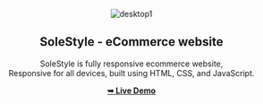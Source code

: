 <div align="center">
  
  ![desktop1](https://github.com/Zerobrofan/SoleStyle-eCommerce-website/assets/100843256/e01bcc7d-2833-4fba-97e4-f0bdce2a4fce)

  <h2 align="center">SoleStyle - eCommerce website</h2>

  SoleStyle is fully responsive ecommerce website, <br />Responsive for all devices, built using HTML, CSS, and JavaScript.

  <a href=""><strong>➥ Live Demo</strong></a>

</div>

